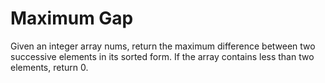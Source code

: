 # Maximum Gap

Given an integer array nums, return the maximum difference between two successive elements in its sorted form. If the array contains less than two elements, return 0.
